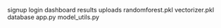 signup
login
dashboard
results
uploads
randomforest.pkl
vectorizer.pkl
database
app.py
model_utils.py
